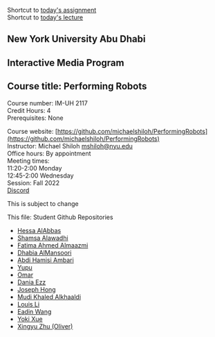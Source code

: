 Shortcut to [today's assignment](#todays-assignment)  
Shortcut to [today's lecture](#todays-lecture)

## New York University Abu Dhabi  
## Interactive Media Program
## Course title: Performing Robots
Course number: IM-UH 2117  
Credit Hours: 4     
Prerequisites: None     

Course website:
[https://github.com/michaelshiloh/PerformingRobots](https://github.com/michaelshiloh/PerformingRobots)  
Instructor: Michael Shiloh mshiloh@nyu.edu   
Office hours: By appointment    
Meeting times:    
11:20-2:00 Monday     
12:45-2:00 Wednesday     
Session: Fall 2022       
[Discord](https://discord.gg/mFJ5fqKk)

This is subject to change

This file: Student Github Repositories
- [Hessa AlAbbas](https://github.com/hessaala/performingRobots)
- [Shamsa Alawadhi](https://github.com/shamsasaeed/Preforming-Robots)
- [Fatima Ahmed Almaazmi](https://github.com/FatimaAlmaazmi/performingRobots)
- [Dhabia AlMansoori](https://github.com/DhabiaKM/Performing-Robots-Fall-2022)
- [Abdi Hamisi Ambari](https://github.com/Alphaam/PerformingRobots)
- [Yupu](https://github.com/Yupu-Chen/Yupu-Performing-Robots)
- [Omar](https://github.com/oae233/performing_Robots#performing_robots)
- [Dania Ezz](https://github.com/daniaezz/Performing-Robots)
- [Joseph Hong](https://github.com/jhongover9000/performing-robots)
- [Mudi Khaled Alkhaaldi]()
- [Louis Li](https://github.com/AvatarLouisLi/Performing-Robots)
- [Eadin Wang](https://github.com/EadinWang/performing-robots)
- [Yoki Xue](https://github.com/YokiXue/performingRobots)
- [Xingyu Zhu (Oliver)](https://github.com/ZxYankee/Performing-Robots)
